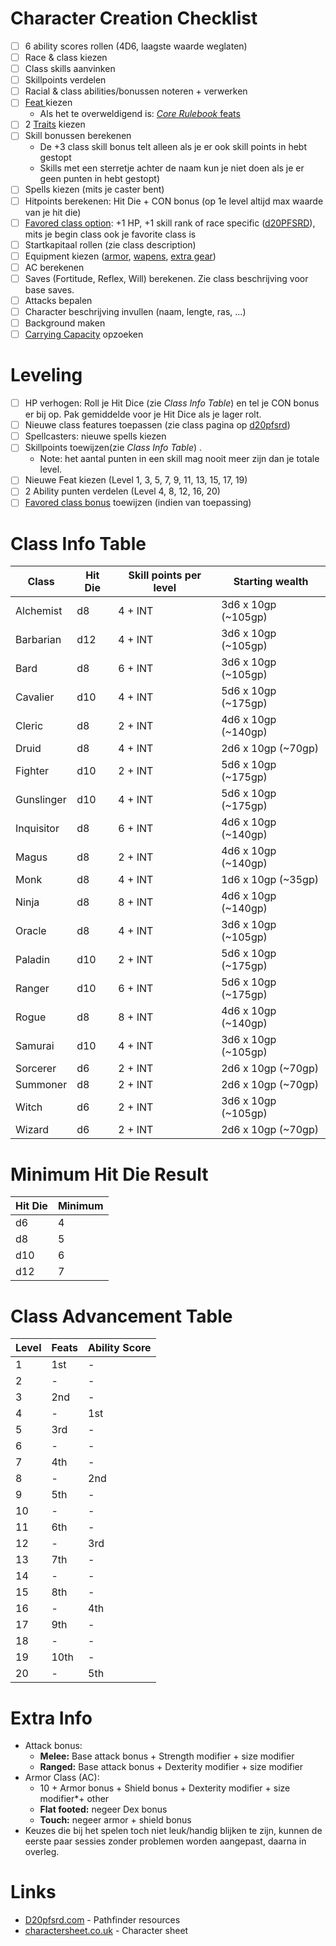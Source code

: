 # Character Creation Checklist

- [ ] 6 ability scores rollen (4D6, laagste waarde weglaten)
- [ ] Race & class kiezen
- [ ] Class skills aanvinken
- [ ] Skillpoints verdelen 
- [ ] Racial & class abilities/bonussen noteren + verwerken
- [ ] [Feat ](https://www.d20pfsrd.com/feats/) kiezen
  * Als het te overweldigend is: [_Core Rulebook_ feats](http://legacy.aonprd.com/coreRulebook/feats.html)
- [ ] 2 [Traits](https://www.d20pfsrd.com/traits/) kiezen
- [ ] Skill bonussen berekenen
  * De +3 class skill bonus telt alleen als je er ook skill points in hebt gestopt
  * Skills met een sterretje achter de naam kun je niet doen als je er geen punten in hebt gestopt)
- [ ] Spells kiezen (mits je caster bent)
- [ ] Hitpoints berekenen: Hit Die + CON bonus (op 1e level altijd max waarde van je hit die)
- [ ] [Favored class option](https://www.d20pfsrd.com/Classes/character-advancement/#Favored_Class): +1 HP, +1 skill rank of race specific ([d20PFSRD](https://www.d20pfsrd.com/races/)), mits je begin class ook je favorite class is
- [ ] Startkapitaal rollen (zie class description)
- [ ] Equipment kiezen ([armor](http://www.d20pfsrd.com/equipment/armor/), [wapens](https://www.d20pfsrd.com/equipment/weapons/), [extra gear](https://www.d20pfsrd.com/equipment/goods-and-services/))
- [ ] AC berekenen
- [ ] Saves (Fortitude, Reflex, Will) berekenen. Zie class beschrijving voor base saves.
- [ ] Attacks bepalen
- [ ] Character beschrijving invullen (naam, lengte, ras, ...)
- [ ] Background maken
- [ ] [Carrying Capacity](https://www.d20pfsrd.com/alignment-description/carrying-capacity/) opzoeken

# Leveling
- [ ] HP verhogen: Roll je Hit Dice (zie _Class Info Table_) en tel je CON bonus er bij op. Pak gemiddelde voor je Hit Dice als je lager rolt.
- [ ] Nieuwe class features toepassen (zie class pagina op [d20pfsrd](https://www.d20pfsrd.com/classes/))
- [ ] Spellcasters: nieuwe spells kiezen
- [ ] Skillpoints toewijzen(zie _Class Info Table_) .
  * Note: het aantal punten in een skill mag nooit meer zijn dan je totale level.
- [ ] Nieuwe Feat kiezen (Level 1, 3, 5, 7, 9, 11, 13, 15, 17, 19)
- [ ] 2 Ability punten verdelen (Level 4, 8, 12, 16, 20)
- [ ] [Favored class bonus](https://www.d20pfsrd.com/Classes/character-advancement/#Favored_Class) toewijzen (indien van toepassing)

# Class Info Table

| Class      | Hit Die | Skill points per level | Starting wealth     |
| ---------- | ------- | ---------------------- | ------------------- |
| Alchemist  | d8      | 4 + INT                | 3d6 x 10gp (~105gp) |
| Barbarian  | d12     | 4 + INT                | 3d6 x 10gp (~105gp) |
| Bard       | d8      | 6 + INT                | 3d6 x 10gp (~105gp) |
| Cavalier   | d10     | 4 + INT                | 5d6 x 10gp (~175gp) |
| Cleric     | d8      | 2 + INT                | 4d6 x 10gp (~140gp) |
| Druid      | d8      | 4 + INT                | 2d6 x 10gp (~70gp)  |
| Fighter    | d10     | 2 + INT                | 5d6 x 10gp (~175gp) |
| Gunslinger | d10     | 4 + INT                | 5d6 x 10gp (~175gp) |
| Inquisitor | d8      | 6 + INT                | 4d6 x 10gp (~140gp) |
| Magus      | d8      | 2 + INT                | 4d6 x 10gp (~140gp) |
| Monk       | d8      | 4 + INT                | 1d6 x 10gp (~35gp)  |
| Ninja      | d8      | 8 + INT                | 4d6 x 10gp (~140gp) |
| Oracle     | d8      | 4 + INT                | 3d6 x 10gp (~105gp) |
| Paladin    | d10     | 2 + INT                | 5d6 x 10gp (~175gp) |
| Ranger     | d10     | 6 + INT                | 5d6 x 10gp (~175gp) |
| Rogue      | d8      | 8 + INT                | 4d6 x 10gp (~140gp) |
| Samurai    | d10     | 4 + INT                | 3d6 x 10gp (~105gp) |
| Sorcerer   | d6      | 2 + INT                | 2d6 x 10gp (~70gp)  |
| Summoner   | d8      | 2 + INT                | 2d6 x 10gp (~70gp)  |
| Witch      | d6      | 2 + INT                | 3d6 x 10gp (~105gp) |
| Wizard     | d6      | 2 + INT                | 2d6 x 10gp (~70gp)  |

# Minimum Hit Die Result
| Hit Die | Minimum |
|---------|---------|
|  d6     | 4       |
|  d8     | 5       |
|  d10    | 6       |
|  d12    | 7       |

# Class Advancement Table
| Level | Feats | Ability Score |
| ----- | ----- | ------------- |
| 1     | 1st   | -             |
| 2     | -     | -             |
| 3     | 2nd   | -             |
| 4     | -     | 1st           |
| 5     | 3rd   | -             |
| 6     | -     | -             |
| 7     | 4th   | -             |
| 8     | -     | 2nd           |
| 9     | 5th   | -             |
| 10    | -     | -             |
| 11    | 6th   | -             |
| 12    | -     | 3rd           |
| 13    | 7th   | -             |
| 14    | -     | -             |
| 15    | 8th   | -             |
| 16    | -     | 4th           |
| 17    | 9th   | -             |
| 18    | -     | -             |
| 19    | 10th  | -             |
| 20    | -     | 5th           |

# Extra Info

* Attack bonus:
  * **Melee:** Base attack bonus + Strength modifier + size modifier
  * **Ranged:** Base attack bonus + Dexterity modifier + size modifier
* Armor Class (AC):
  * 10 + Armor bonus + Shield bonus + Dexterity modifier + size modifier*+ other
  * **Flat footed:** negeer Dex bonus
  * **Touch:** negeer armor + shield bonus
* Keuzes die bij het spelen toch niet leuk/handig blijken te zijn, kunnen de eerste paar sessies zonder problemen worden aangepast, daarna in overleg.

# Links
* [D20pfsrd.com](https://www.d20pfsrd.com/) - Pathfinder resources
* [charactersheet.co.uk](http://charactersheet.co.uk/pathfinder/) - Character sheet
